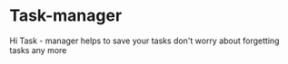 # Task-manager

Hi Task - manager helps to save your tasks don't worry about forgetting tasks any more
